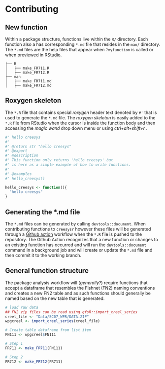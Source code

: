 # Contributing

## New function
Within a package structure, functions live within the `R/` directory. Each function also a has corresponding `*.md` file that resides in the `man/` directory. The `*.md` files are the help files that appear when `?myfunction` is called or when previewed in RStudio.

```
├── R
│   ├── make_FR711.R
│   ├── make_FR712.R
├── man
│   ├── make_FR711.md
│   ├── make_FR712.md

```

## Roxygen skeleton
The `*.R` file that contains special *roxygen* header text denoted by `#'` that is used to generate the `*.md` file. The *roxygen skeleton* is easily added to the `*.R` file from RStudio when the cursor is inside the function body and then accessing the *magic wand* drop down menu or using *ctrl+alt+shift+r* .

``` r
#' hello creesys
#'
#' @return str "hello creesys"
#' @export
#' @description
#' This function only returns 'hello creesys' but
#' is here as a simple example of how to write functions.
#'
#' @examples
#' hello_creesys()

hello_creesys <- function(){
  "hello creesys"
}

```

## Generating the *.md file
The `*.md` files can be generated by calling `devtools::document`. When contributing functions to `creesysr` however these files will be generated through a [Github action](.github) workflow when the `*.R` file is pushed to the repository. The Github Action recognizes that a new function or changes to an existing function has occurred and will run the `devtools::document` command in a background job and will create or update the `*.md` file and then commit it to the working branch.  

## General function structure
The package analysis workflow will (*generally?*) require functions that accept a dataframe that resembles the Fishnet (FN2) naming conventions and creates a new FN2 table and as such functions should generally be named based on the new table that is generated.

``` r
# load raw data
## FN2 zip files can be read using gfsR::import_creel_series
creel_file <- "Data/SC07_WPR/DATA.ZIP"
wpgcreel <- import_creel_series(creel_file)

# Create table dataframe from list item
FN111 <- wpgcreel$FN111

# Step 1
FR711 <- make_FR711(FN111)

# Step 2
FR712 <- make_FR712(FR711)
```
